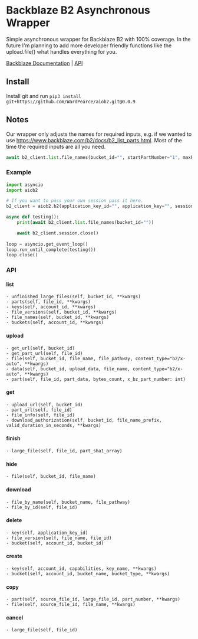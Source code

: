# Backblaze B2 Asynchronous Wrapper
Simple asynchronous wrapper for Backblaze B2 with 100% coverage. In the future I'm planning to add more developer friendly functions like the upload.file() what handles everything for you.

[Backblaze Documentation](https://www.backblaze.com/b2/docs) | [API](#API)

## Install
Install git and run ``pip3 install git+https://github.com/WardPearce/aiob2.git@0.0.9``

## Notes
Our wrapper only adjusts the names for required inputs, e.g. if we wanted to use https://www.backblaze.com/b2/docs/b2_list_parts.html. Most of the time the required inputs are all you need. 
```py
await b2_client.list.file_names(bucket_id="", startPartNumber="1", maxPartCount="100")
```

### Example
```py
import asyncio
import aiob2

# If you want to pass your own session pass it here.
b2_client = aiob2.b2(application_key_id="", application_key="", session=None)

async def testing():
    print(await b2_client.list.file_names(bucket_id=""))

    await b2_client.session.close()
    
loop = asyncio.get_event_loop()
loop.run_until_complete(testing())
loop.close()
```

### API
#### list
    - unfinished_large_files(self, bucket_id, **kwargs)
    - parts(self, file_id, **kwargs)
    - keys(self, account_id, **kwargs)
    - file_versions(self, bucket_id, **kwargs)
    - file_names(self, bucket_id, **kwargs)
    - buckets(self, account_id, **kwargs)
#### upload
    - get_url(self, bucket_id)
    - get_part_url(self, file_id)
    - file(self, bucket_id, file_name, file_pathway, content_type="b2/x-auto", **kwargs)
    - data(self, bucket_id, upload_data, file_name, content_type="b2/x-auto", **kwargs)
    - part(self, file_id, part_data, bytes_count, x_bz_part_number: int)
#### get
    - upload_url(self, bucket_id)
    - part_url(self, file_id)
    - file_info(self, file_id)
    - download_authorization(self, bucket_id, file_name_prefix, valid_duration_in_seconds, **kwargs)
#### finish
    - large_file(self, file_id, part_sha1_array)
#### hide
    - file(self, bucket_id, file_name)
#### download
    - file_by_name(self, bucket_name, file_pathway)
    - file_by_id(self, file_id)
#### delete
    - key(self, application_key_id)
    - file_version(self, file_name, file_id)
    - bucket(self, account_id, bucket_id)
#### create
    - key(self, account_id, capabilities, key_name, **kwargs)
    - bucket(self, account_id, bucket_name, bucket_type, **kwargs)
#### copy
    - part(self, source_file_id, large_file_id, part_number, **kwargs)
    - file(self, source_file_id, file_name, **kwargs)
#### cancel
    - large_file(self, file_id)
